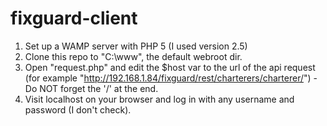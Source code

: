 # fixguard-client
1. Set up a WAMP server with PHP 5 (I used version 2.5)
2. Clone this repo to "C:\www", the default webroot dir.
3. Open "request.php" and edit the $host var to the url of the api request (for example "http://192.168.1.84/fixguard/rest/charterers/charterer/")
  -Do NOT forget the '/' at the end.
4. Visit localhost on your browser and log in with any username and password (I don't check).
